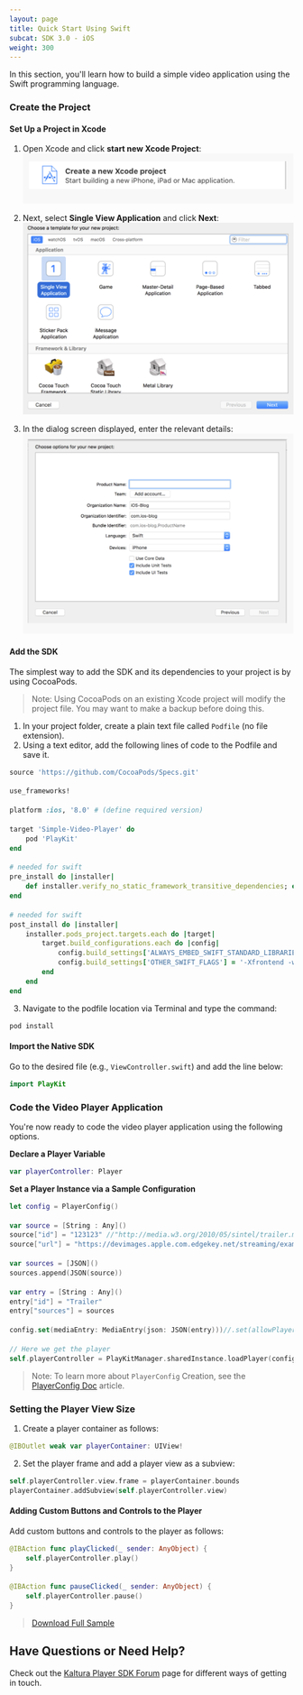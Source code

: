 ```yaml
---
layout: page
title: Quick Start Using Swift
subcat: SDK 3.0 - iOS
weight: 300
---
```


In this section, you'll learn how to build a simple video application using the Swift programming language.

### Create the Project  

#### Set Up a Project in Xcode  

1. Open Xcode and click **start new Xcode Project**:
	![help](./v3-images/iOS/newProj.png) 

2. Next, select **Single View Application** and click **Next**:
	![help](./v3-images/iOS/singleView.png) 

3. In the dialog screen displayed, enter the relevant details:
	![help](./v3-images/iOS/projDetails.png) 


#### Add the SDK

The simplest way to add the SDK and its dependencies to your project is by using CocoaPods.

>Note: Using CocoaPods on an existing Xcode project will modify the project file. You may want to make a backup before doing this.

1. In your project folder, create a plain text file called `Podfile` (no file extension).
2. Using a text editor, add the following lines of code to the Podfile and save it.


```ruby
source 'https://github.com/CocoaPods/Specs.git'

use_frameworks!

platform :ios, '8.0' # (define required version)

target 'Simple-Video-Player' do
	pod 'PlayKit'
end

# needed for swift
pre_install do |installer|
	def installer.verify_no_static_framework_transitive_dependencies; end
end

# needed for swift
post_install do |installer| 
	installer.pods_project.targets.each do |target| 
		target.build_configurations.each do |config| 
			config.build_settings['ALWAYS_EMBED_SWIFT_STANDARD_LIBRARIES'] = 'NO'
			config.build_settings['OTHER_SWIFT_FLAGS'] = '-Xfrontend -warn-long-function-bodies=100'
		end 
	end 
end

```
	
3. Navigate to the podfile location via Terminal and type the command:

```ruby
pod install
```

#### Import the Native SDK  

Go to the desired file (e.g., `ViewController.swift`) and add the line below:

```swift
import PlayKit
```

### Code the Video Player Application  

You're now ready to code the video player application using the following options.

**Declare a Player Variable**

```swift
var playerController: Player
```

**Set a Player Instance via a Sample Configuration** 

```swift
let config = PlayerConfig()

var source = [String : Any]()
source["id"] = "123123" //"http://media.w3.org/2010/05/sintel/trailer.mp4"
source["url"] = "https://devimages.apple.com.edgekey.net/streaming/examples/bipbop_16x9/bipbop_16x9_variant.m3u8"

var sources = [JSON]()
sources.append(JSON(source))

var entry = [String : Any]()
entry["id"] = "Trailer"
entry["sources"] = sources

config.set(mediaEntry: MediaEntry(json: JSON(entry)))//.set(allowPlayerEngineExpose: kAllowAVPlayerExpose)

// Here we get the player
self.playerController = PlayKitManager.sharedInstance.loadPlayer(config: config)

```

>Note: To learn more about `PlayerConfig` Creation, see the [PlayerConfig Doc]() article.

### Setting the Player View Size  

1. Create a player container as follows: 

```swift
@IBOutlet weak var playerContainer: UIView!
```
2. Set the player frame and add a player view as a subview:

```swift
self.playerController.view.frame = playerContainer.bounds
playerContainer.addSubview(self.playerController.view)
```

#### Adding Custom Buttons and Controls to the Player  

Add custom buttons and controls to the player as follows:

```swift
@IBAction func playClicked(_ sender: AnyObject) {
	self.playerController.play()
}

@IBAction func pauseClicked(_ sender: AnyObject) {
	self.playerController.pause()
}

```


> [Download Full Sample]()



## Have Questions or Need Help?  

Check out the [Kaltura Player SDK Forum](https://forum.kaltura.org/c/playkit) page for different ways of getting in touch.
